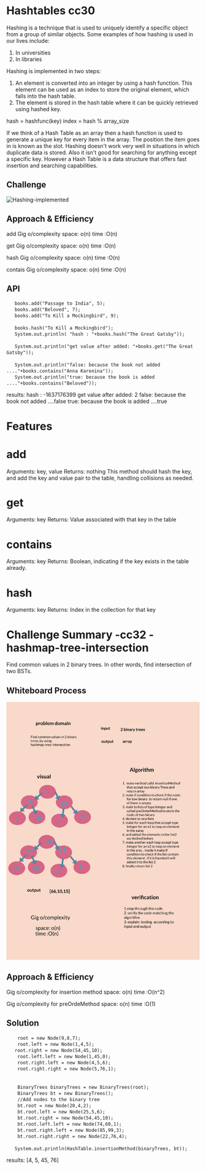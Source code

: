 # Hashtables cc30

<!-- Short summary or background information -->

Hashing is a technique that is used to uniquely identify a specific object from a group of similar objects. Some examples of how hashing is used in our lives include:

1. In universities
2. In libraries

Hashing is implemented in two steps:

1. An element is converted into an integer by using a hash function. This element can be used as an index to store the original element, which falls into the hash table.
2. The element is stored in the hash table where it can be quickly retrieved using hashed key.

hash = hashfunc(key)
index = hash % array_size

If we think of a Hash Table as an array
then a hash function is used to generate
a unique key for every item in the array.
The position the item goes in is known
as the slot. Hashing doesn't work very well
in situations in which duplicate data
is stored. Also it isn't good for searching
for anything except a specific key.
However a Hash Table is a data structure that
offers fast insertion and searching capabilities.

## Challenge

<!-- Description of the challenge -->

![Hashing-implemented](hashing-repeating.jpg)

## Approach & Efficiency

<!-- What approach did you take? Why? What is the Big O space/time for this approach? -->

add Gig o/complexity
space: o(n)
time :O(n)

get Gig o/complexity
space: o(n)
time :O(n)

hash Gig o/complexity
space: o(n)
time :O(n)

contais Gig o/complexity
space: o(n)
time :O(n)

## API

<!-- Description of each method publicly available in each of your hashtable -->

```books.add("The Great Gatsby",2);
   books.add("Passage to India", 5);
   books.add("Beloved", 7);
   books.add("To Kill a Mockingbird", 9);

   books.hash("To Kill a Mockingbird");
   System.out.println( "hash : "+books.hash("The Great Gatsby"));

   System.out.println("get value after added: "+books.get("The Great Gatsby"));

   System.out.println("false: because the book not added ...."+books.contains("Anna Karenina"));
   System.out.println("true: because the book is added ...."+books.contains("Beloved"));
```

results:
hash : -1637176399
get value after added: 2
false: because the book not added ....false
true: because the book is added ....true

# Features

# add

Arguments: key, value
Returns: nothing
This method should hash the key, and add the key and value pair to the table, handling collisions as needed.

# get

Arguments: key
Returns: Value associated with that key in the table

# contains

Arguments: key
Returns: Boolean, indicating if the key exists in the table already.

# hash

Arguments: key
Returns: Index in the collection for that key


# Challenge Summary -cc32 -hashmap-tree-intersection

<!-- Description of the challenge -->
Find common values in 2 binary trees. In other words, find intersection of two BSTs.

## Whiteboard Process
<!-- Embedded whiteboard image -->
![insertion-binarytree](hashing-table/insertion-binarytree.jpg)

## Approach & Efficiency

<!-- What approach did you take? Why? What is the Big O space/time for this approach? -->

Gig o/complexity for insertion method 
space: o(n)
time :O(n^2)


Gig o/complexity for preOrdeMethod 
space: o(n)
time :O(1)

## Solution

<!-- Show how to run your code, and examples of it in action -->

```Node root = new Node(2,55,1);
    root = new Node(9,8,7);
    root.left = new Node(1,4,5);
   root.right = new Node(54,45,10);
    root.left.left = new Node(1,45,0);
    root.right.left = new Node(4,5,6);
    root.right.right = new Node(5,76,1);


    BinaryTrees binaryTrees = new BinaryTrees(root);
    BinaryTrees bt = new BinaryTrees();
    //Add nodes to the binary tree
    bt.root = new Node(20,4,2);
    bt.root.left = new Node(25,5,6);
    bt.root.right = new Node(54,45,10);
    bt.root.left.left = new Node(74,60,1);
    bt.root.right.left = new Node(85,99,3);
    bt.root.right.right = new Node(22,76,4);

   System.out.println(HashTable.insertionMethod(binaryTrees, bt));
```

results:  [4, 5, 45, 76]

